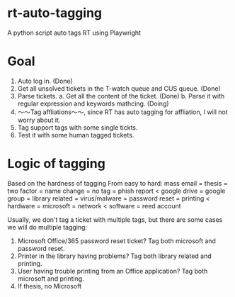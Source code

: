 # rt-auto-tagging
A python script auto tags RT using Playwright

# Goal
1. Auto log in. (Done)
2. Get all unsolved tickets in the T-watch queue and CUS queue. (Done)
3. Parse tickets.
    a. Get all the content of the ticket. (Done)
    b. Parse it with regular expression and keywords mathcing. (Doing)
4. ～～Tag affliations～～, since RT has auto tagging for affliation, I will not worry about it.
5. Tag support tags with some single tickts.
6. Test it with some human tagged tickets.

# Logic of tagging
Based on the hardness of tagging
From easy to hard:
mass email = thesis = two factor = name change = no tag = phish report <
google drive = google group = library related  = virus/malware = password reset = printing <
hardware = microsoft = network <
software = reed account

Usually, we don't tag a ticket with multiple tags, but there are some cases we will do multiple tagging:
1. Microsoft Office/365 password reset ticket? Tag both microsoft and password reset.
2. Printer in the library having problems? Tag both library related and printing.
3. User having trouble printing from an Office application? Tag both microsoft and printing.
4. If thesis, no Microsoft